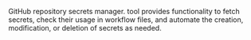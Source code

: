 GitHub repository secrets manager. 
tool provides functionality to fetch secrets, 
check their usage in workflow files, and automate the creation, modification, or deletion of secrets as needed.